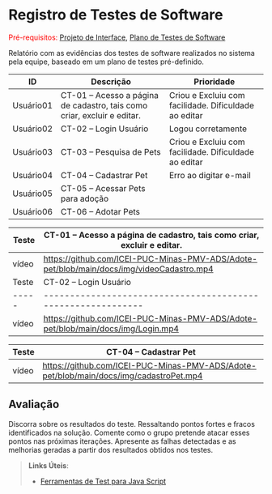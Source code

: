# Registro de Testes de Software

<span style="color:red">Pré-requisitos: <a href="3-Projeto de Interface.md"> Projeto de Interface</a></span>, <a href="8-Plano de Testes de Software.md"> Plano de Testes de Software</a>

Relatório com as evidências dos testes de software realizados no sistema pela equipe, baseado em um plano de testes pré-definido.

| **ID** | **Descrição**                                                | **Prioridade** |
| ------ | ------------------------------------------------------------ | -------------- |
| Usuário01  | CT-01 – Acesso a página de cadastro, tais como criar, excluir e editar.| Criou e Excluiu com facilidade. Dificuldade ao editar           |
| Usuário02 |CT-02 – Login Usuário| Logou corretamente           |
| Usuário03 | CT-03 – Pesquisa de Pets |Criou e Excluiu com facilidade. Dificuldade ao editar           |
| Usuário04 | CT-04 – Cadastrar Pet | Erro ao digitar e-mail           |
| Usuário05 | CT-05 – Acessar Pets para adoção |  |
| Usuário06 | CT-06 – Adotar Pets |  |



| Teste | CT-01 – Acesso a página de cadastro, tais como criar, excluir e editar. |
| ----- | ------------------------------------------------------------ |
| vídeo | https://github.com/ICEI-PUC-Minas-PMV-ADS/Adote-pet/blob/main/docs/img/videoCadastro.mp4 |
| Teste | CT-02 – Login Usuário                                        |
| ----- | ------------------------------------------------------------ |
| vídeo | https://github.com/ICEI-PUC-Minas-PMV-ADS/Adote-pet/blob/main/docs/img/Login.mp4 |

| Teste | CT-04 – Cadastrar Pet                                        |
| ----- | ------------------------------------------------------------ |
| vídeo | https://github.com/ICEI-PUC-Minas-PMV-ADS/Adote-pet/blob/main/docs/img/cadastroPet.mp4 |







## Avaliação

Discorra sobre os resultados do teste. Ressaltando pontos fortes e fracos identificados na solução. Comente como o grupo pretende atacar esses pontos nas próximas iterações. Apresente as falhas detectadas e as melhorias geradas a partir dos resultados obtidos nos testes.

> **Links Úteis**:
> - [Ferramentas de Test para Java Script](https://geekflare.com/javascript-unit-testing/)
